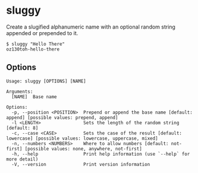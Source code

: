 # sluggy

Create a slugified alphanumeric name with an optional random string appended or prepended to it.

```
$ sluggy "Hello There"
oz130toh-hello-there
```

## Options

```
Usage: sluggy [OPTIONS] [NAME]

Arguments:
  [NAME]  Base name

Options:
  -p, --position <POSITION>  Prepend or append the base name [default: append] [possible values: prepend, append]
  -l <LENGTH>                Sets the length of the random string [default: 8]
  -c, --case <CASE>          Sets the case of the result [default: lowercase] [possible values: lowercase, uppercase, mixed]
  -n, --numbers <NUMBERS>    Where to allow numbers [default: not-first] [possible values: none, anywhere, not-first]
  -h, --help                 Print help information (use `--help` for more detail)
  -V, --version              Print version information
```

